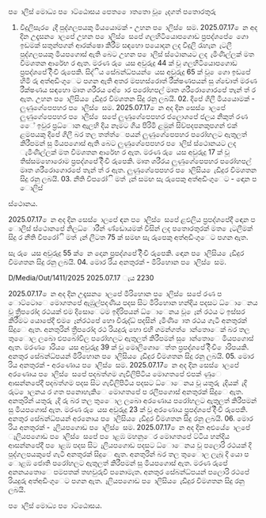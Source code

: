 ප ොලිස් මොධ්‍ය ප ොට්ඨොසය පෙත ෙොතතො වූ ෙැදගත් පතොරතුරු

01. විදුලිසැර ෙැදී පුද්ගලපයකු මියයොමක් - උහන ප ොලිස් ෙසම. 2025.07.17 ෙන අද දින උදෑසන ොලපේ උහන ප ොලිස් ෙසපේ ගලහිටියොපගොඩ ප්‍රපද්ශපේ ෙගො ඉඩමක් සතුන්පගන් ආරක්ෂො කිරීම සඳහො පයොදන ලද විදුලි රැහැන ැටලී පුද්ගලපයකු මියපගොස් ඇති බෙට උහන ප ොලිස් ස්ථොනයට ලද ැමිණිල්ලක් මත විමශතන ආරේභ ර ඇත. මරණ රු ෙයස අවුරුදු 44 ක් වූ ගලහිටියොපගොඩ ප්‍රපද්ශපේ දිිංචි රුපෙකි. සිද්ිය සේබන්ධ්‍පයන් ෙයස අවුරුදු 65 ක් වූ ෙගො ඉඩපේ හිමි රු අත්අඩිංගුෙට පගන ඇති අතර මපහස්රොත් රීක්ෂණපයන් සු ශ්චොත් මරණ රීක්ෂණය සඳහො මෘත ශරීරය අේ ොර පරෝහපල් මෘත ශරීරොගොරපේ තැන් ත් ර ඇත. උහන ප ොලිසිය ෙැඩිදුර විමශතන සිදු රනු ලබයි. 02. දිපේ ගිලී මියයොමක් - ලුණුගේපෙපහර ප ොලිස් ෙසම. 2025.07.17 ෙන අද දින සෙස් ොලපේ ලුණුගේපෙපහර ප ොලිස් ෙසපේ ලුණුගේපෙපහර ජලොශපේ ජලය නිකුත් රණ ෙේ ඉවුර ප්‍රධ්‍ොන ඇලහි දිය නෑමට ගිය පිරිමි ළමුන් සිව්පදපනකුපගන් එක් ළමපයකු දිපේ ගිලී බර තල තත්ත්ෙපයන් ලුණුගේපෙපහර පරෝහලට ඇතුලත් කිරීපමන් සු මියපගොස් ඇති බෙට ලුණුගේපෙපහර ප ොලිස් ස්ථොනයට ලද ැමිණිල්ලක් මත විමශතන ආරේභ ර ඇත. මරණ රු ෙයස අවුරුදු 17 ක් වූ තිස්සමහොරොම ප්‍රපද්ශපේ දිිංචි රුපෙකි. මෘත ශරීරය ලුණුගේපෙපහර පරෝහපල් මෘත ශරීරොගොරපේ තැන් ත් ර ඇත. ලුණුගේපෙපහර ප ොලිසිය ෙැඩිදුර විමශතන සිදු රනු ලබයි. 03. නීති විපරෝි මත් ැන් සමඟ සැ රුපෙකු අත්අඩිංගුෙට - ඳොන ප ොලිස්

ස්ථොනය.

2025.07.17 ෙන අද දින සෙස් ොලපේ ඳන ප ොලිස් ෙසපේ ළඑලිය ප්‍රපද්ශපේදී ඳොන ප ොලිස් ස්ථොනපේ නිලධ්‍ොරීන් ණ්ඩොයමක් විසින් ලද පතොරතුරක් මත ෙැටලීමක් සිදු ර නීති විපරෝි මත් ැන් ලීටත 75 ක් සමඟ සැ රුපෙකු අත්අඩිංගුෙට පගන ඇත.

සැ රු ෙයස අවුරුදු 55 ක් ෙන දොන ප්‍රපද්ශපේ දිිංචි රුපෙකි. ඳොන ප ොලිසිය ෙැඩිදුර විමශතන සිදු රනු ලබයි. 04. මොර රිය අනතුරක් - මිරිහොන ප ොලිස් ෙසම.

D/Media/Out/1411/2025 2025.07.17 ැය 2230

2025.07.17 ෙන අද දින උදෑසන ොලපේ මිරිහොන ප ොලිස් ෙසපේ රණ ප ොට්ටොෙ මොගතපේ ඇඹුල්පදණිය පදස සිට මිරිහොන හන්දිය පදසට ධ්‍ොෙනය වූ ත්‍රීපරෝද රථයක් එම දිසොෙටම ඉදිරිපයන් ධ්‍ොෙනය වූ ෙෑන් රථය ට ඉස්සර කිරීමට යොපේදී එම ෙෑන්රථපේ හො විරුද්ධ්‍ පදසින් ැමිණි ොත රථය ගැටී අනතුරක් සිදුෙ ඇත. අනතුරින් ත්‍රීපරෝද රථ රියදුරු හො එහි ගමන්ගත් ොන්තොෙක් බර තල තුෙොල ලබො ළුපබෝවිල පරෝහලට ඇතුලත් කිරීපමන් සු ොන්තොෙ මියපගොස් ඇත. මරණ ොරිය ෙයස අවුරුදු 39 ක් වූ මොලිගොෙත්ත ප්‍රපද්ශපේ දිිංචි ොරිපයකි. අනතුර සේබන්ධ්‍පයන් මිරිහොන ප ොලිසිය ෙැඩිදුර විමශතන සිදු රනු ලබයි. 05. මොර රිය අනතුරක් - අරණොය ප ොලිස් ෙසම. 2025.07.17 ෙන අද දින සෙස් ොලපේ අරණොය ප ොලිස් ෙසපේ පදබත්ගම ගැවිලිපිටිය මොගතපේ එපක් ණුෙ ආසන්නපේදී පදබත්ගම පදස සිට ගැවිලිපිටිය පදසට ධ්‍ොෙනය වූ යතුරු ැදියක් ැදි රුට ොලනය ර ගත පනොහැකිෙ මොගතපේ ප රලීපගොස් අනතුරක් සිදුෙ ඇත. අනතුරින් යතුරු ැදි රු බර තල තුෙොල ලබො අරණොය පරෝහලට ඇතුලත් කිරීපමන් සු මියපගොස් ඇත. මරණ රු ෙයස අවුරුදු 23 ක් වූ අරණොය ප්‍රපද්ශපේ දිිංචි රුපෙකි. අනතුර සේබන්ධ්‍පයන් අරනොය ප ොලිසිය ෙැඩිදුර විමශතන සිදු රනු ලබයි. 06. මොර රිය අනතුරක් - ෑලියපගොඩ ප ොලිස් ෙසම. 2025.07.17 ෙන අද දින අළුයේ ොලපේ ෑලියපගොඩ ප ොලිස් ෙසපේ ප ොළඹ මහනුෙර මොගතපේ ට්ටිය හන්දිය ආසන්නපේදී ප ොළඹ පදස සිට ෑලියපගොඩ පදසට ධ්‍ොෙනය වූ පලොරි රථයක් දි පුද්ගලපයකුපේ ගැටී අනතුරක් සිදුෙ ඇත. අනතුරින් බර තල තුෙොල ලැබූ දි යො ප ොළඹ ජොති පරෝහලට ඇතුලත් කිරීපමන් සු මියපගොස් ඇත. මරණ රුපේ අනනයතොෙ පමපතක් තහවුරුවී පනොමැත. අනතුර සේබන්ධ්‍පයන් පලොරි රථපේ රියදුරු අත්අඩිංගුෙට පගන ඇත. ෑලියපගොඩ ප ොලිසිය ෙැඩිදුර විමශතන සිදු රනු ලබයි.

ප ොලිස් මොධ්‍ය ප ොට්ඨොසය.
